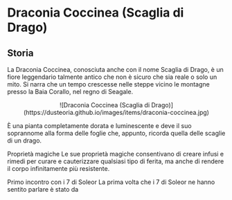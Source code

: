# Draconia Coccinea (Scaglia di Drago)

## Storia
La Draconia Coccinea, conosciuta anche con il nome Scaglia di Drago, è un fiore leggendario talmente antico che non è sicuro che sia reale o solo un mito. Si narra che un tempo crescesse nelle steppe vicino le montagne presso la Baia Corallo, nel regno di Seagale.

<p align="center">
![Draconia Coccinea (Scaglia di Drago)](https://dusteoria.github.io/images/items/draconia-coccinea.jpg)
          </p>
È una pianta completamente dorata e luminescente e deve il suo soprannome alla forma delle foglie che, appunto, ricorda quella delle scaglie di un drago.

Proprietà magiche
Le sue proprietà magiche consentivano di creare infusi e rimedi per curare e cauterizzare qualsiasi tipo di ferita, ma anche di rendere il corpo infinitamente più resistente.

Primo incontro con i 7 di Soleor
La prima volta che i 7 di Soleor ne hanno sentito parlare è stato da

